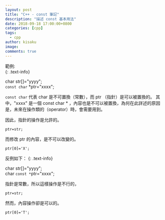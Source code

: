 ```yaml
---
layout: post
title: "C++ - const 筆記"
description: "描述 const 基本用法"
date: 2018-09-18 17:00:00+0800
categories: [cpp]
tags:
  - cpp
author: kisaku
image:
comments: true
---
```

範例:  
{: .text-info}

char str[]="yyyy";  
`const char` *ptr="xxxx";  

`const char` 代表 char 是不可置換（常數），而 ptr （指針）是可以被置換的。
其中，"xxxx" 是一個 const char * ，內容也是不可以被置換，為何在此詳述的原因是，未來在操作類的（operator）時，會需要用到。
  
因此，指針的操作是允許的。
```vim
ptr=str; 
```
而修改 ptr 的內容，是不可以改變的。
```vim
ptr[0]='X'; 
```
反例如下：
{: .text-info}

char str[]="yyyy";   
char `const *`ptr="xxxx";  

指針是常數，所以這樣操作是不行的，
```vim
ptr=str; 
```
然而，內容操作卻是可以的。
```vim
ptr[0]='T'; 
```

